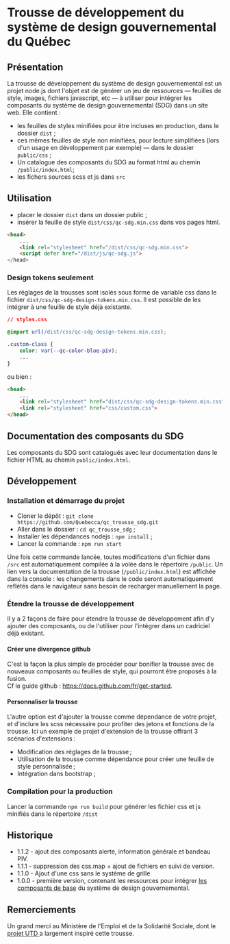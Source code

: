 # Trousse de développement du système de design gouvernemental du Québec

## Présentation

La trousse de développement du système de design gouvernemental est un projet node.js dont l'objet est de générer un jeu de ressources — feuilles de style, images, fichiers javascript, etc — à utiliser pour intégrer les composants du système de design gouvernemental (SDG) dans un site web.
Elle contient :
- les feuilles de styles minifiées pour être incluses en production, dans le dossier `dist` ;
- ces mêmes feuilles de style non minifiées, pour lecture simplifiées (lors d'un usage en développement par exemple) — dans le dossier `public/css` ;
- Un catalogue des composants du SDG  au format html au chemin `/public/index.html`; 
- les fichers sources scss et js dans `src`

## Utilisation
- placer le dossier `dist`  dans un dossier public ;
- insérer la feuille de style `dist/css/qc-sdg.min.css`  dans vos pages html.
```html
<head>
    ...
    <link rel="stylesheet" href="/dist/css/qc-sdg.min.css">
    <script defer href="/dist/js/qc-sdg.js">
</head>
```
### Design tokens seulement

Les réglages de la trousses sont isolés sous forme de variable css dans le fichier `dist/css/qc-sdg-design-tokens.min.css`. Il est possible de les intégrer à une feuille de style déjà existante.

```css
// styles.css

@import url(/dist/css/qc-sdg-design-tokens.min.css);

.custom-class {
    color: var(--qc-color-blue-piv);
    ...
}

```

ou bien :

```html
<head>
    ...
    <link rel="stylesheet" href="dist/css/qc-sdg-design-tokens.min.css">
    <link rel="stylesheet" href="css/custom.css">
</head>
```

## Documentation des composants du SDG
Les composants du SDG sont catalogués avec leur documentation dans le fichier HTML au chemin `public/index.html`.  


## Développement

### Installation et démarrage du projet 
- Cloner le dépôt : `git clone https://github.com/Quebecca/qc_trousse_sdg.git`
- Aller dans le dossier : `cd qc_trousse_sdg` ;
- Installer les dépendances nodejs : `npm install` ;
- Lancer la commande : `npm run start`

Une fois cette commande lancée, toutes modifications d'un fichier dans `/src` est automatiquement compilée à la volée dans le répertoire `/public`.
Un lien vers la documentation de la trousse (`/public/index.html`) est affichée dans la console : les changements dans le code seront automatiquement reflétés dans le navigateur sans besoin de recharger manuellement la page.

### Étendre la trousse de développement

Il y a 2 façons de faire pour étendre la trousse de développement afin d'y ajouter des composants, ou de l'utiliser pour l'intégrer dans un cadriciel déjà existant.

#### Créer une divergence github

C'est la façon la plus simple de procéder pour bonifier la trousse avec de nouveaux composants ou feuilles de style, qui pourront être proposés à la fusion.  
Cf le guide github : https://docs.github.com/fr/get-started.

#### Personnaliser la trousse

L'autre option est d'ajouter la trousse comme dépendance de votre projet, et d'inclure les scss nécessaire pour profiter des jetons et fonctions de la trousse.
Ici un exemple de projet d'extension de la trousse offrant 3 scénarios d'extensions :
- Modification des réglages de la trousse ;
- Utilisation de la trousse comme dépendance pour créer une feuille de style personnalisée ;
- Intégration dans bootstrap ;

### Compilation pour la production

Lancer la commande `npm run build` pour générer les fichier css et js minifiés dans le répertoire `/dist`

## Historique

- 1.1.2 - ajout des composants alerte, information générale et bandeau PIV. 
- 1.1.1 - suppression des css.map + ajout de fichiers en suivi de version.
- 1.1.0 - Ajout d'une css sans le système de grille
- 1.0.0 - première version, contenant les ressources pour intégrer [les composants de base](https://design.quebec.ca/bases/citations) du système de design gouvernemental.</li>
 

## Remerciements

Un grand merci au Ministère de l'Emploi et de la Solidarité Sociale, dont le [projet UTD ](https://github.com/MTESSDev/utd-webcomponents/releases)a largement inspiré cette trousse. 
